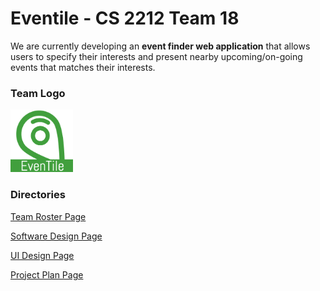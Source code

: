 # Eventile - CS 2212 Team 18

We are currently developing an **event finder web application** that allows users to specify their interests and present nearby upcoming/on-going events that matches their interests.

### Team Logo

<img src="GitHubPages/Images/Eventile Logo.png" alt="Eventile Logo" style="width:100px; height:100px;">

### Directories

[Team Roster Page](GitHubPages/TEAMROSTER.md)

[Software Design Page](GitHubPages/SOFTWAREDESIGN.md)

[UI Design Page]()

[Project Plan Page]()
